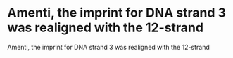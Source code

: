 # Amenti, the imprint for DNA strand 3 was realigned with the 12-strand

Amenti, the imprint for DNA strand 3 was realigned with the 12-strand